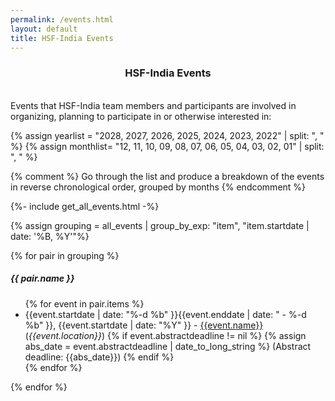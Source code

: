 ```yaml
---
permalink: /events.html
layout: default
title: HSF-India Events
---
```

<center>
<h3> HSF-India Events</h3>
</center>

<br>
Events that HSF-India team members and participants are involved in organizing, planning to participate in or otherwise interested in:

{% assign yearlist = "2028, 2027, 2026, 2025, 2024, 2023, 2022" | split: ", " %}
{% assign monthlist= "12, 11, 10, 09, 08, 07, 06, 05, 04, 03, 02, 01" | split: ", " %}

{% comment %}
Go through the list and produce a breakdown of the events in reverse
chronological order, grouped by months
{% endcomment %}

{%- include get_all_events.html -%}

{% assign grouping = all_events | group_by_exp: "item", "item.startdate | date: '%B, %Y'"%}

{% for pair in grouping %}
  <h5>{{ pair.name }}</h5>
  <ul>
    {% for event in pair.items %}
      <li> {{event.startdate | date: "%-d %b" }}{{event.enddate | date: " - %-d %b" }}, {{event.startdate | date: "%Y" }} - <a href="{{event.meetingurl}}">{{event.name}}</a> (<i>{{event.location}}</i>)
      {% if event.abstractdeadline != nil %}
        {% assign abs_date = event.abstractdeadline | date_to_long_string %}
        (Abstract deadline: {{abs_date}})
      {% endif %}
      </li>
    {% endfor %}
  </ul>
{% endfor %}

